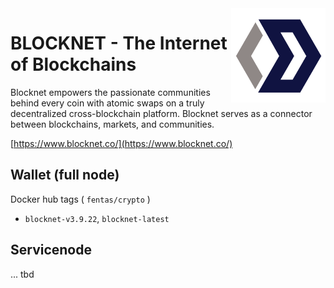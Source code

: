 <img alt="nix logo" src="https://github.com/fentas/crypto/blob/master/blocknet/blocknet.png?raw=true" width="30%" align="right" />

# BLOCKNET - The Internet of Blockchains

Blocknet empowers the passionate communities behind every coin with atomic swaps on a truly decentralized cross-blockchain platform. Blocknet serves as a connector between blockchains, markets, and communities.

[https://www.blocknet.co/](https://www.blocknet.co/)

## Wallet (full node)

Docker hub tags ( `fentas/crypto` )

- `blocknet-v3.9.22`, `blocknet-latest`

## Servicenode

... tbd